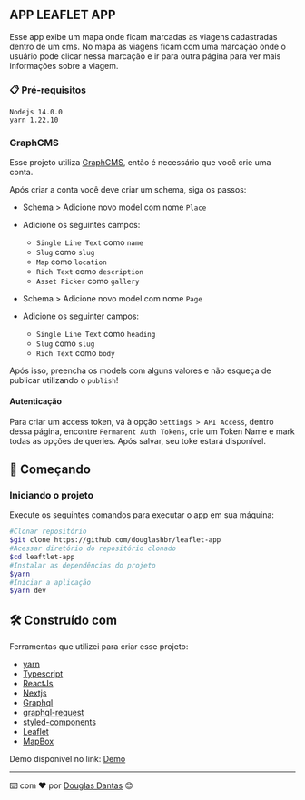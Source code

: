 ## APP LEAFLET APP

Esse app exibe um mapa onde ficam marcadas as viagens cadastradas dentro de um cms. No mapa as viagens ficam com uma marcação onde o usuário pode clicar nessa marcação e ir para outra página para ver mais informações sobre a viagem.

### 📋 Pré-requisitos

```
Nodejs 14.0.0
yarn 1.22.10
```
### GraphCMS

Esse projeto utiliza [GraphCMS](https://graphcms.com/), então é necessário que você crie uma conta.

Após criar a conta você deve criar um schema, siga os passos:

- Schema > Adicione novo model com nome `Place`
- Adicione os seguintes campos:
  - `Single Line Text` como `name`
  - `Slug` como `slug`
  - `Map` como `location`
  - `Rich Text` como `description`
  - `Asset Picker` como `gallery`

- Schema > Adicione novo model com nome `Page`
- Adicione os seguinter campos:
  - `Single Line Text` como `heading`
  - `Slug` como `slug`
  - `Rich Text` como `body`

Após isso, preencha os models com alguns valores e não esqueça de publicar utilizando o `publish`!

#### Autenticação

Para criar um access token, vá à opção `Settings > API Access`, dentro dessa página, encontre `Permanent Auth Tokens`,
crie um Token Name e mark todas as opções de queries. Após salvar, seu toke estará disponível.

## 🚀 Começando

### Iniciando o projeto

Execute os seguintes comandos para executar o app em sua máquina:
```bash
#Clonar repositório
$git clone https://github.com/douglashbr/leaflet-app
#Acessar diretório do repositório clonado
$cd leaftlet-app
#Instalar as dependências do projeto
$yarn
#Iniciar a aplicação
$yarn dev
```

## 🛠️ Construído com

Ferramentas que utilizei para criar esse projeto:

* [yarn](https://yarnpkg.com/)
* [Typescript](https://www.typescriptlang.org/)
* [ReactJs](https://pt-br.reactjs.org/)
* [Nextjs](https://nextjs.org/)
* [Graphql](https://graphql.org/)
* [graphql-request](https://github.com/prisma-labs/graphql-request)
* [styled-components](https://styled-components.com/)
* [Leaflet](https://leafletjs.com/)
* [MapBox](https://www.mapbox.com/)

Demo disponível no link: [Demo](https://leaflet-app-nine.vercel.app/)

---
⌨️ com ❤️ por [Douglas Dantas](https://github.com/douglashbr) 😊
